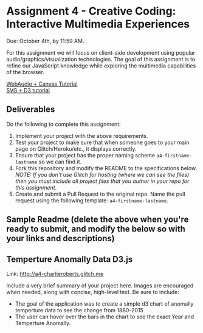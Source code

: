 Assignment 4 - Creative Coding: Interactive Multimedia Experiences
===

Due: October 4th, by 11:59 AM.

For this assignment we will focus on client-side development using popular audio/graphics/visualization technologies. The goal of this assignment is to refine our JavaScript knowledge while exploring the multimedia capabilities of the browser.

[WebAudio + Canvas Tutorial](https://github.com/cs4241-22a/cs4241-22a.github.io/blob/main/using_webaudio_canvas.md)  
[SVG + D3 tutorial](https://github.com/cs4241-21a/cs4241-21a.github.io/blob/main/using_svg_and_d3.md)  

Deliverables
---

Do the following to complete this assignment:

1. Implement your project with the above requirements.
3. Test your project to make sure that when someone goes to your main page on Glitch/Heroku/etc., it displays correctly.
4. Ensure that your project has the proper naming scheme `a4-firstname-lastname` so we can find it.
5. Fork this repository and modify the README to the specifications below. *NOTE: If you don't use Glitch for hosting (where we can see the files) then you must include all project files that you author in your repo for this assignment*.
6. Create and submit a Pull Request to the original repo. Name the pull request using the following template: `a4-firstname-lastname`.

Sample Readme (delete the above when you're ready to submit, and modify the below so with your links and descriptions)
---

## Temperture Anomally Data D3.js

Link: http://a4-charlieroberts.glitch.me

Include a very brief summary of your project here. Images are encouraged when needed, along with concise, high-level text. Be sure to include:

- The goal of the application was to create a simple d3 chart of anomally temperture data to see the change from 1880-2015
- The user can hover over the bars in the chart to see the exact Year and Temperture Anomally.
